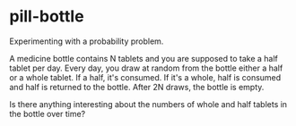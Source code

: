 # pill-bottle
Experimenting with a probability problem.

A medicine bottle contains N tablets and you are supposed to take a
half tablet per day. Every day, you draw at random from the bottle
either a half or a whole tablet.  If a half, it's consumed.  If it's a
whole, half is consumed and half is returned to the bottle. After 2N
draws, the bottle is empty.

Is there anything interesting about the numbers of whole and half
tablets in the bottle over time?
